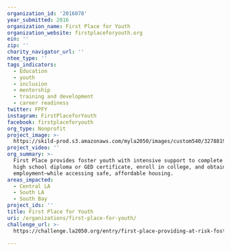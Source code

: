 ```yaml
---
organization_id: '2016078'
year_submitted: 2016
organization_name: First Place for Youth
organization_website: firstplaceforyouth.org
ein: ''
zip: ''
charity_navigator_url: ''
ntee_type: ''
tags_indicators:
  - Education
  - youth
  - inclusion
  - mentorship
  - training and development
  - career readiness
twitter: FPFY
instagram: FirstPlaceforYouth
facebook: firstplaceforyouth
org_type: Nonprofit
project_image: >-
  https://skild-prod.s3.amazonaws.com/myla2050/images/custom540/3278819955741-team89.jpg
project_video: ''
org_summary: >-
  First Place provides foster youth with intensive support to complete their
  high school diploma or GED certificate, enroll in college, and obtain
  employment—while accessing safe, affordable housing.
areas_impacted:
  - Central LA
  - South LA
  - South Bay
project_ids: ''
title: First Place for Youth
uri: /organizations/first-place-for-youth/
challenge_url: >-
  https://challenge.la2050.org/entry/first-place-providing-at-risk-foster-youth-with-the-skills-they-need-to-be-college-and-career-ready

---
```

